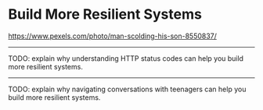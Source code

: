 <!-- .slide: data-background="img/background/teen-not-listening.jpg" data-background-color="black" data-background-opacity="0.4" -->

# Build More Resilient Systems <!-- .element class="stroke" -->

<https://www.pexels.com/photo/man-scolding-his-son-8550837/> <!-- .element: class="attribution" -->

---

TODO: explain why understanding HTTP status codes can help you build more resilient systems.

---

TODO: explain why navigating conversations with teenagers can help you build more resilient systems.